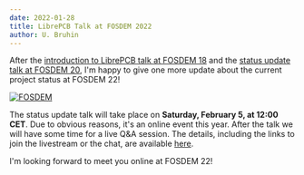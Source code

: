 ```yaml
---
date: 2022-01-28
title: LibrePCB Talk at FOSDEM 2022
author: U. Bruhin
---
```


After the
[introduction to LibrePCB talk at FOSDEM 18](https://fosdem.org/2018/schedule/event/cad_librepcb/)
and the
[status update talk at FOSDEM 20](https://fosdem.org/2020/schedule/event/librepcb/),
I'm happy to give one more update about the current project status at FOSDEM 22!

[![FOSDEM](/img/fosdem_2022_banner.png)](https://fosdem.org/2022/)

The status update talk will take place on **Saturday, February 5, at 12:00
CET**. Due to obvious reasons, it's an online event this year. After the talk
we will have some time for a live Q&A session. The details, including the links
to join the livestream or the chat, are available
[here](https://fosdem.org/2022/schedule/event/librepcb/).

I'm looking forward to meet you online at FOSDEM 22!
